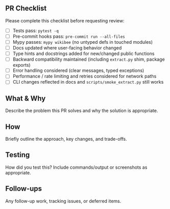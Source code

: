 ## PR Checklist

Please complete this checklist before requesting review:

- [ ] Tests pass: `pytest -q`
- [ ] Pre-commit hooks pass: `pre-commit run --all-files`
- [ ] Mypy passes: `mypy wikibee` (no untyped defs in touched modules)
- [ ] Docs updated where user-facing behavior changed
- [ ] Type hints and docstrings added for new/changed public functions
- [ ] Backward compatibility maintained (including `extract.py` shim, package exports)
- [ ] Error handling considered (clear messages, typed exceptions)
- [ ] Performance / rate limiting and retries considered for network paths
- [ ] CLI changes reflected in docs and `scripts/smoke_extract.py` still works

## What & Why

Describe the problem this PR solves and why the solution is appropriate.

## How

Briefly outline the approach, key changes, and trade-offs.

## Testing

How did you test this? Include commands/output or screenshots as appropriate.

## Follow-ups

Any follow-up work, tracking issues, or deferred items.

